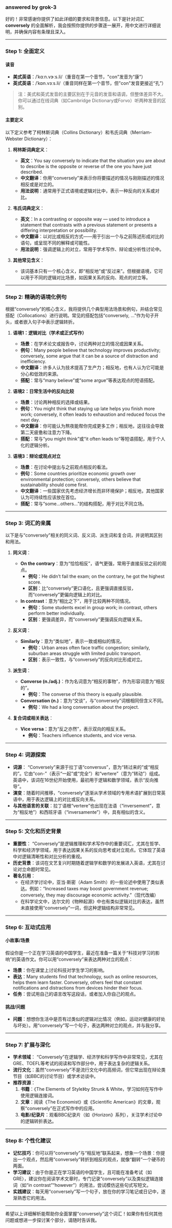 ### answered by grok-3
好的！非常感谢你提供了如此详细的要求和背景信息。以下是针对词汇 **conversely** 的全面解析，我会按照你提供的步骤逐一展开，用中文进行详细说明，并确保内容有条理且深入。

---

### Step 1: 全面定义
#### 读音
- **美式英语**：/ˈkɑːn.vɝːs.li/（重音在第一个音节，"con"发音为“康”）
- **英式英语**：/ˈkɒn.vɜːs.li/（重音同样在第一个音节，但"con"发音更接近“孔”）
> 注：美式和英式发音的主要区别在于元音的发音和语调，但整体差异不大。你可以通过在线词典（如Cambridge Dictionary或Forvo）听两种发音的区别。

#### 主要定义
以下定义参考了柯林斯词典（Collins Dictionary）和韦氏词典（Merriam-Webster Dictionary）：
1. **柯林斯词典定义**：
   - **英文**：You say conversely to indicate that the situation you are about to describe is the opposite or reverse of the one you have just described.
   - **中文翻译**：你用“conversely”来表示你将要描述的情况与刚刚描述的情况相反或是对立的。
   - **用法说明**：通常用于正式语境或逻辑对比中，表示一种反向的关系或对比。

2. **韦氏词典定义**：
   - **英文**：In a contrasting or opposite way — used to introduce a statement that contrasts with a previous statement or presents a differing interpretation or possibility.
   - **中文翻译**：以对比或相反的方式——用于引出一个与之前陈述形成对比的语句，或呈现不同的解释或可能性。
   - **用法说明**：强调逻辑上的对立，常用于学术写作、辩论或分析性讨论中。

3. **其他常见含义**：
   - 该词基本只有一个核心含义，即“相反地”或“反过来”。但根据语境，它可以用于不同的逻辑对比场景，如因果关系的反向、观点的对立等。

---

### Step 2: 精确的语境化例句
根据“conversely”的核心含义，我将提供几个典型用法场景和例句，并结合常见搭配（Collocations）进行说明。常见的搭配包括“conversely, ...”作为句子开头，或者嵌入句子中表示逻辑转折。

1. **语境1：逻辑对比（学术或正式写作）**
   - **场景**：在学术论文或报告中，讨论两种对立的情况或因果关系。
   - **例句**：Many people believe that technology improves productivity; conversely, some argue that it can be a source of distraction and inefficiency.
   - **中文翻译**：许多人认为技术提高了生产力；相反地，也有人认为它可能是分心和低效的来源。
   - **搭配**：常与“many believe”或“some argue”等表达观点的短语搭配。

2. **语境2：日常生活中的反向比较**
   - **场景**：讨论两种相反的选择或结果。
   - **例句**：You might think that staying up late helps you finish more work; conversely, it often leads to exhaustion and reduced focus the next day.
   - **中文翻译**：你可能认为熬夜能帮你完成更多工作；相反地，这往往会导致第二天疲惫和注意力下降。
   - **搭配**：常与“you might think”或“it often leads to”等短语搭配，用于个人化的逻辑分析。

3. **语境3：辩论或观点对立**
   - **场景**：在讨论中提出与之前观点相反的看法。
   - **例句**：Some countries prioritize economic growth over environmental protection; conversely, others believe that sustainability should come first.
   - **中文翻译**：一些国家优先考虑经济增长而非环境保护；相反地，其他国家认为可持续性应该放在首位。
   - **搭配**：常与“some...others...”的结构搭配，用于对比不同立场。

---

### Step 3: 词汇的亲属
以下是与“conversely”相关的同义词、反义词、派生词和复合词，并说明其区别和用法。

1. **同义词**：
   - **On the contrary**：意为“恰恰相反”，语气更强，常用于直接反驳之前的观点。
     - **例句**：He didn’t fail the exam; on the contrary, he got the highest score.
     - **区别**：比“conversely”更口语化，且更强调直接反驳，而“conversely”更偏向逻辑上的对比。
   - **In contrast**：意为“相比之下”，用于比较两种不同情况。
     - **例句**：Some students excel in group work; in contrast, others perform better individually.
     - **区别**：更强调差异，而“conversely”更强调反向逻辑关系。

2. **反义词**：
   - **Similarly**：意为“类似地”，表示一致或相似的情况。
     - **例句**：Urban areas often face traffic congestion; similarly, suburban areas struggle with limited public transport.
     - **区别**：表示一致性，与“conversely”的反向对比形成对立。

3. **派生词**：
   - **Converse (n./adj.)**：作为名词意为“相反的事物”，作为形容词意为“相反的”。
     - **例句**：The converse of this theory is equally plausible.
   - **Conversation (n.)**：意为“交谈”，与“conversely”词根相同但含义不同。
     - **例句**：We had a long conversation about the project.

4. **复合词或相关表达**：
   - **Vice versa**：意为“反之亦然”，表示双向的相反关系。
     - **例句**：Teachers influence students, and vice versa.

---

### Step 4: 词源探索
- **词源**： “Conversely”来源于拉丁语“conversus”，意为“转过来的”或“相反的”。它由“con-”（表示“一起”或“完全”）和“vertere”（意为“转动”）组成。英语中，该词在16世纪开始使用，最初用于逻辑和数学领域，表示“反向推导”。
- **演变**：随着时间推移，“conversely”逐渐从学术领域的专用术语扩展到日常英语中，用于表达逻辑上的对比或反向关系。
- **与其他语言的关联**：拉丁语根“vertere”也出现在法语（“inversement”，意为“相反地”）和西班牙语（“inversamente”）中，具有相似的含义。

---

### Step 5: 文化和历史背景
- **重要性**： “Conversely”是逻辑推理和学术写作中的重要词汇，尤其在哲学、科学和经济学领域，用于表达因果关系的反向思考或对立观点。它体现了英语中对逻辑清晰性和对比分析的重视。
- **历史背景**：该词在文艺复兴时期随着逻辑学和数学的发展进入英语，尤其在讨论对立命题时常见。
- **著名引用**：
  - 在经济学讨论中，亚当·斯密（Adam Smith）的一些论述中使用了类似表达。例如：“Increased taxes may boost government revenue; conversely, they may discourage economic activity.”（现代改编）
  - 在科学论文中，达尔文的《物种起源》中也有类似逻辑对比的表达，虽然未直接使用“conversely”一词，但这种逻辑结构非常常见。

---

### Step 6: 互动式应用
#### 小故事/场景
假设你是一个正在学习英语的中国学生，最近在准备一篇关于“科技对学习的影响”的英语作文。你可以用“conversely”来表达两种对立的观点：
- **场景**：你在课堂上讨论科技对学生学习的影响。
- **表达**：Many students find that technology, such as online resources, helps them learn faster. Conversely, others feel that constant notifications and distractions from devices hinder their focus.
- **任务**：尝试用自己的语言改写这段话，或者加入你自己的观点。

#### 挑战/问题
- **问题**：想想你生活中是否有过类似的逻辑对比情况（例如，运动对健康的好处与坏处）。用“conversely”写一个句子，表达两种对立的观点，并与我分享。

---

### Step 7: 扩展与深化
- **学术领域**： “Conversely”在逻辑学、经济学和科学写作中非常常见，尤其在GRE、TOEFL等考试的阅读和写作部分中，用于表达复杂的逻辑关系。
- **流行文化**：虽然“conversely”不是流行文化中的高频词，但它常出现在辩论类节目（如BBC的讨论节目）或学术访谈中。
- **推荐资源**：
  1. **书籍**：《The Elements of Style》by Strunk & White，学习如何在写作中使用逻辑连接词。
  2. **文章**：阅读《The Economist》或《Scientific American》的文章，观察“conversely”在正式写作中的应用。
  3. **电影/纪录片**：观看BBC纪录片（如《Horizon》系列），关注学术讨论中的逻辑转折表达。

---

### Step 8: 个性化建议
- **记忆技巧**：你可以将“conversely”与“相反地”联系起来，想象一个场景：你提出一个观点，然后用“conversely”转折到相反的观点，就像“翻转”一个硬币的两面。
- **学习建议**：由于你是正在学习英语的中国学生，且可能在准备考试（如GRE），建议你在阅读学术文章时，专门记录“conversely”以及类似逻辑连接词（如“in contrast”“however”）的用法，尝试模仿这些句式写短文。
- **实践建议**：每天用“conversely”写一个句子，放在你的学习笔记或日记中，逐渐熟悉它的用法。

---

希望以上详细解析能帮助你全面掌握“conversely”这个词汇！如果你有任何其他问题或想进一步探讨某个部分，请随时告诉我。